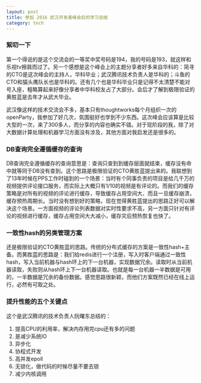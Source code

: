 ```yaml
---
layout: post
title: 参加 2016 武汉开发者峰会后的学习总结
category: tech
---
```


### 絮叨一下
第一个得说的是这个交流会的一等奖中奖号码是194，我的号码是193，就这样和乐视tv擦肩而过了。另一个感想是这个峰会上的主题分享者好多来自华科的：简寻的CTO是这次峰会的主持人，华科毕业；武汉腾讯技术负责人是华科的；斗鱼的CTO和猫头鹰队长也是华科的。还有几个也是华科毕业只是记得不太清楚不能对号入座，粗略算起来好像分享者中华科校友占了大部分。会后才了解到极限验证的黄胜蓝是去年才从武大毕业。

武汉像这样的技术交流会不多，基本只有thoughtworks每个月组织一次的openParty，我参加了好几次，氛围挺好也学到不少东西。这次峰会应该算是比较大型的一次，来了300多人，而分享的内容也确实不错。对于现阶段的我，除了对大数据计算处理和机器学习方面没有涉及，其他方面对我启发还是很多的。

### DB查询完全遵循缓存的查询
DB查询完全遵循缓存的查询意思是：查询只查到到缓存层面就结束，缓存没有命中就等同于DB没有查到。这个思路是极限验证的CTO黄胜蓝提出来的。我联想到了13年时候在PPS工作时碰到的一个场景：当时有个同事负责的项目是给几千万的视频提供评论接口服务，而实际上大概只有1/10的视频是有评论的。而我们的缓存策略是对所有的视频的评论进行缓存，导致缓存占用空间大、而且一旦缓存崩溃，缓存预热周期长。当时没有想到好的策略，现在觉得黄胜蓝提出的思路正好可以解决这个场景。一方面视频的评论列表数据对实时性要求不高，另一方面只针对有评论的视频进行缓存，缓存占用空间大大减小，缓存灾后预热恢复也快了。

### 一致性hash的另类管理方案
还是极限验证的CTO黄胜蓝的思路。传统的分布式缓存的方案是一致性hash+主备。而黄胜蓝的思路是：我们给redis进行一个注册，写入时客户端通过一致性hash，写入当前机器与hash环上的下一台机器，实现数据冗余。读取时从当前机器读取，失败则从hash环上下一台机器读取。也就是每一台机器一半数据是可用的，一半数据是冗余的备份数据。感觉思路很新颖，而他们方案既然已经在线上运行，必然有可取之处。

### 提升性能的五个关键点
这个是武汉腾讯的技术负责人阮曙东总结的：

1. 提高CPU的利用率，解决内存用完cpu还有多的问题
2. 是减少系统IO
3. 异步化
4. 协程式开发
5. 高并发epoll
6. 无锁化，做代码的时候尽量不要去锁
7. 减少内核调用 

